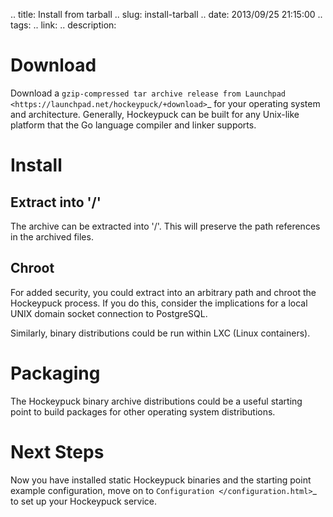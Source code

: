 .. title: Install from tarball
.. slug: install-tarball
.. date: 2013/09/25 21:15:00
.. tags: 
.. link: 
.. description: 

Download
========
Download a `gzip-compressed tar archive release from Launchpad <https://launchpad.net/hockeypuck/+download>`_ for your operating system and architecture. Generally, Hockeypuck can be built for any Unix-like platform that the Go language compiler and linker supports.

Install
=======

Extract into '/'
----------------
The archive can be extracted into '/'. This will preserve the path references in the archived files.

Chroot
------
For added security, you could extract into an arbitrary path and chroot the Hockeypuck process. If you do this, consider the implications for a local UNIX domain socket connection to PostgreSQL.

Similarly, binary distributions could be run within LXC (Linux containers).

Packaging
=========
The Hockeypuck binary archive distributions could be a useful starting point to build packages for other operating system distributions.

Next Steps
==========
Now you have installed static Hockeypuck binaries and the starting point example configuration, move on to `Configuration </configuration.html>`_ to set up your Hockeypuck service.
